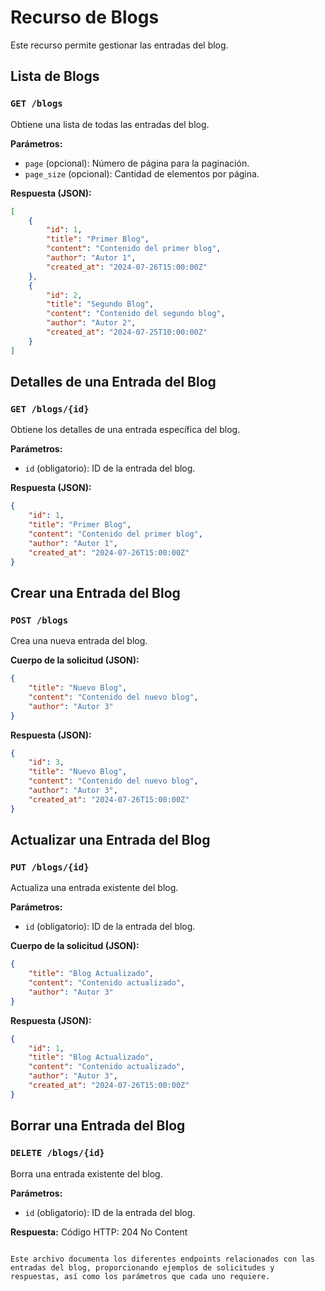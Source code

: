 # Recurso de Blogs

Este recurso permite gestionar las entradas del blog.

## Lista de Blogs
### `GET /blogs`
Obtiene una lista de todas las entradas del blog.

**Parámetros:**
- `page` (opcional): Número de página para la paginación.
- `page_size` (opcional): Cantidad de elementos por página.

**Respuesta (JSON):**
```json
[
    {
        "id": 1,
        "title": "Primer Blog",
        "content": "Contenido del primer blog",
        "author": "Autor 1",
        "created_at": "2024-07-26T15:00:00Z"
    },
    {
        "id": 2,
        "title": "Segundo Blog",
        "content": "Contenido del segundo blog",
        "author": "Autor 2",
        "created_at": "2024-07-25T10:00:00Z"
    }
]
```

## Detalles de una Entrada del Blog
### `GET /blogs/{id}`
Obtiene los detalles de una entrada específica del blog.

**Parámetros:**
- `id` (obligatorio): ID de la entrada del blog.

**Respuesta (JSON):**
```json
{
    "id": 1,
    "title": "Primer Blog",
    "content": "Contenido del primer blog",
    "author": "Autor 1",
    "created_at": "2024-07-26T15:00:00Z"
}
```

## Crear una Entrada del Blog
### `POST /blogs`
Crea una nueva entrada del blog.

**Cuerpo de la solicitud (JSON):**
```json
{
    "title": "Nuevo Blog",
    "content": "Contenido del nuevo blog",
    "author": "Autor 3"
}
```

**Respuesta (JSON):**
```json
{
    "id": 3,
    "title": "Nuevo Blog",
    "content": "Contenido del nuevo blog",
    "author": "Autor 3",
    "created_at": "2024-07-26T15:00:00Z"
}
```

## Actualizar una Entrada del Blog
### `PUT /blogs/{id}`
Actualiza una entrada existente del blog.

**Parámetros:**
- `id` (obligatorio): ID de la entrada del blog.

**Cuerpo de la solicitud (JSON):**
```json
{
    "title": "Blog Actualizado",
    "content": "Contenido actualizado",
    "author": "Autor 3"
}
```

**Respuesta (JSON):**
```json
{
    "id": 1,
    "title": "Blog Actualizado",
    "content": "Contenido actualizado",
    "author": "Autor 3",
    "created_at": "2024-07-26T15:00:00Z"
}
```

## Borrar una Entrada del Blog
### `DELETE /blogs/{id}`
Borra una entrada existente del blog.

**Parámetros:**
- `id` (obligatorio): ID de la entrada del blog.

**Respuesta:**
Código HTTP: 204 No Content
```

Este archivo documenta los diferentes endpoints relacionados con las entradas del blog, proporcionando ejemplos de solicitudes y respuestas, así como los parámetros que cada uno requiere.
